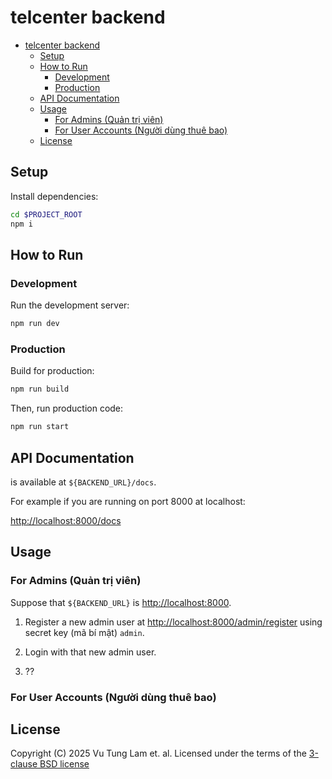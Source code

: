 # telcenter backend

- [telcenter backend](#telcenter-backend)
  - [Setup](#setup)
  - [How to Run](#how-to-run)
    - [Development](#development)
    - [Production](#production)
  - [API Documentation](#api-documentation)
  - [Usage](#usage)
    - [For Admins (Quản trị viên)](#for-admins-quản-trị-viên)
    - [For User Accounts (Người dùng thuê bao)](#for-user-accounts-người-dùng-thuê-bao)
  - [License](#license)

## Setup

Install dependencies:

```sh
cd $PROJECT_ROOT
npm i
```

## How to Run

### Development

Run the development server:

```sh
npm run dev
```

### Production

Build for production:

```sh
npm run build
```

Then, run production code:

```sh
npm run start
```

## API Documentation

is available at `${BACKEND_URL}/docs`.

For example if you are running on port 8000 at localhost:

<http://localhost:8000/docs>

## Usage

### For Admins (Quản trị viên)

Suppose that `${BACKEND_URL}` is <http://localhost:8000>.

1. Register a new admin user at <http://localhost:8000/admin/register> using secret key (mã bí mật) `admin`.

2. Login with that new admin user.
3. ??

### For User Accounts (Người dùng thuê bao)

## License

Copyright (C) 2025 Vu Tung Lam et. al.
Licensed under the terms of the [3-clause BSD license](./LICENSE.txt)
